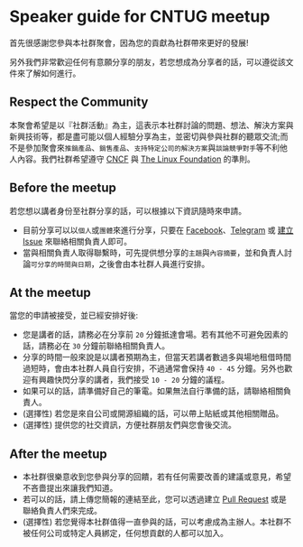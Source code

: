 # Speaker guide for CNTUG meetup
首先很感謝您參與本社群聚會，因為您的貢獻為社群帶來更好的發展!

另外我們非常歡迎任何有意願分享的朋友，若您想成為分享者的話，可以遵從該文件來了解如何進行。

## Respect the Community
本聚會希望是以『社群活動』為主，這表示本社群討論的問題、想法、解決方案與新興技術等，都是盡可能以個人經驗分享為主，並密切與參與社群的聽眾交流;而不是參加聚會來`推銷產品`、`銷售產品`、`支持特定公司的解決方案`與`談論競爭對手`等不利他人內容。我們社群希望遵守 [CNCF][cncf-coc] 與 [The Linux Foundation][lf-coc] 的準則。

## Before the meetup
若您想以講者身份至社群分享的話，可以根據以下資訊隨時來申請。

- 目前分享可以以`個人`或`團體`來進行分享，只要在 [Facebook](https://fb.cloudnative.tw)、[Telegram](https://t.me/cntug) 或 [建立 Issue](https://github.com/cloud-native-taiwan/meetups/issues/new) 來聯絡相關負責人即可。
- 當與相關負責人取得聯繫時，可先提供想分享的`主題`與`內容摘要`，並和負責人討論`可分享的時間與日期`，之後會由本社群人員進行安排。

## At the meetup
當您的申請被接受，並已經安排好後:

- 您是講者的話，請務必在分享前 `20` 分鐘抵達會場。若有其他不可避免因素的話，請務必在 `30` 分鐘前聯絡相關負責人。
- 分享的時間一般來說是以講者預期為主，但當天若講者數過多與場地租借時間過短時，會由本社群人員自行安排，不過通常會保持 `40 - 45` 分鐘。另外也歡迎有興趣快閃分享的講者，我們接受 `10 - 20` 分鐘的議程。
- 如果可以的話，請準備好自己的筆電。如果無法自行準備的話，請聯絡相關負責人。
- (選擇性) 若您是來自公司或開源組織的話，可以帶上貼紙或其他相關贈品。
- (選擇性) 提供您的社交資訊，方便社群朋友們與您會後交流。

## After the meetup

- 本社群很樂意收到您參與分享的回饋，若有任何需要改善的建議或意見，希望不吝嗇提出來讓我們知道。
- 若可以的話，請上傳您簡報的連結至此，您可以透過建立 [Pull Request](https://github.com/cloud-native-taiwan/meetups/compare) 或是聯絡負責人們來完成。
- (選擇性) 若您覺得本社群值得一直參與的話，可以考慮成為主辦人。本社群不被任何公司或特定人員綁定，任何想貢獻的人都可以加入。

[cncf-coc]: https://github.com/cncf/foundation/blob/master/code-of-conduct.md
[lf-coc]: https://events.linuxfoundation.org/code-of-conduct/
